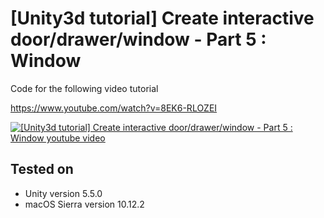 # [Unity3d tutorial] Create interactive door/drawer/window - Part 5 : Window

Code for the following video tutorial

https://www.youtube.com/watch?v=8EK6-RLOZEI

[![[Unity3d tutorial] Create interactive door/drawer/window - Part 5 : Window youtube video](https://img.youtube.com/vi/8EK6-RLOZEI/0.jpg)](https://www.youtube.com/watch?v=8EK6-RLOZEI)

Tested on
---------
* Unity version 5.5.0
* macOS Sierra version 10.12.2

